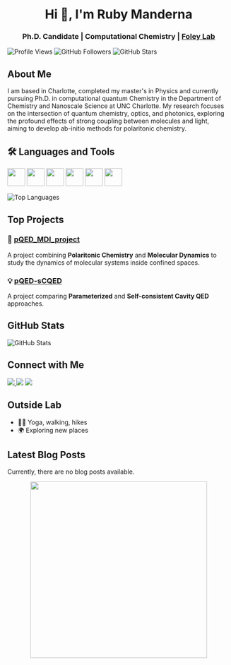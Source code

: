 <h1 align="center">Hi 👋, I'm Ruby Manderna</h1>
<h3 align="center"> 
  Ph.D. Candidate | Computational Chemistry | 
  <a href="https://foleylab.github.io/" title="foleylab"> Foley Lab</a>
</h3>

![Profile Views](https://komarev.com/ghpvc/?username=rubymanderna&color=blueviolet)
![GitHub Followers](https://img.shields.io/github/followers/rubymanderna?style=social)
![GitHub Stars](https://img.shields.io/github/stars/rubymanderna?style=social)

## About Me

I am based in Charlotte, completed my master's in Physics and currently pursuing Ph.D. in computational quantum Chemistry in the Department of Chemistry and Nanoscale Science at UNC Charlotte. My research focuses on the intersection of quantum chemistry, optics, and photonics, exploring the profound effects of strong coupling between molecules and light, aiming to develop ab-initio methods for polaritonic chemistry. 

## 🛠️ Languages and Tools
<p>
  <img src="https://cdn.jsdelivr.net/gh/devicons/devicon/icons/python/python-original.svg" width="40"/>
  <img src="https://cdn.jsdelivr.net/gh/devicons/devicon/icons/cplusplus/cplusplus-original.svg" width="40"/>
  <img src="https://cdn.jsdelivr.net/gh/devicons/devicon/icons/git/git-original.svg" width="40"/>
  <img src="https://cdn.jsdelivr.net/gh/devicons/devicon/icons/docker/docker-original.svg" width="40"/>
  <img src="https://cdn.jsdelivr.net/gh/devicons/devicon/icons/html5/html5-original.svg" width="40"/>
  <img src="https://cdn.jsdelivr.net/gh/devicons/devicon/icons/matlab/matlab-original.svg" width="40"/>
</p>

![Top Languages](https://github-readme-stats.vercel.app/api/top-langs/?username=rubymanderna&layout=compact&theme=radical)


## Top Projects 
### 🔬 [pQED_MDI_project](https://github.com/rubymanderna/pQED_MDI_project)  
A project combining **Polaritonic Chemistry** and **Molecular Dynamics** to study the dynamics of molecular systems inside confined spaces.  

### 💡 [pQED-sCQED](https://github.com/rubymanderna/SCQED-PCQED.git)  
A project comparing **Parameterized** and **Self-consistent Cavity QED** approaches.   

## GitHub Stats

![GitHub Stats](https://github-readme-stats.vercel.app/api?username=rubymanderna&show_icons=true&theme=radical)

## Connect with Me
<p>
  <a href="https://www.linkedin.com/in/ruby-manderna-129bb0190/">
    <img src="https://img.shields.io/badge/LinkedIn-ruby--manderna--129bb0190-blue?logo=linkedin&logoColor=white" />
  </a>
  <img src="https://img.shields.io/badge/Email-rmandern@charlotte.edu-red?logo=gmail&logoColor=white" />
  <a href="https://scholar.google.com/citations?user=4XgzTW4AAAAJ&hl=en&oi=ao">
    <img src="https://img.shields.io/badge/Google%20Scholar-Profile-blue?logo=google-scholar&logoColor=white" />
  </a>
</p>

## Outside Lab
- 🏃‍♀️ Yoga, walking, hikes 
- 🌍 Exploring new places

## Latest Blog Posts

Currently, there are no blog posts available.


<p align="center">
  <img src="https://media.giphy.com/media/qgQUggAC3Pfv687qPC/giphy.gif" width="400"/>
</p>
